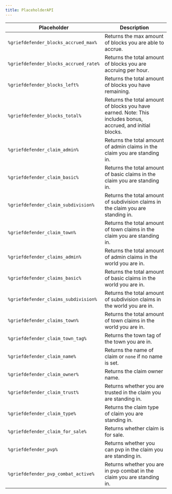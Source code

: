 ```yaml
---
title: PlaceholderAPI
---
```


Placeholder                                           | Description | 
-------------------------------------------------| --------------|
```%griefdefender_blocks_accrued_max%```    |    Returns the max amount of blocks you are able to accrue.
```%griefdefender_blocks_accrued_rate%```    |    Returns the total amount of blocks you are accruing per hour.
```%griefdefender_blocks_left%```    |    Returns the total amount of blocks you have remaining.
```%griefdefender_blocks_total%```    |    Returns the total amount of blocks you have earned.  Note: This includes bonus, accrued, and initial blocks.
```%griefdefender_claim_admin%```  | Returns the total amount of admin claims in the claim you are standing in.
```%griefdefender_claim_basic%```       |    Returns the total amount of basic claims in the claim you are standing in.
```%griefdefender_claim_subdivision%```    |    Returns the total amount of subdivision claims in the claim you are standing in.
```%griefdefender_claim_town%```    |    Returns the total amount of town claims in the claim you are standing in.
```%griefdefender_claims_admin%```  | Returns the total amount of admin claims in the world you are in.
```%griefdefender_claims_basic%```       |    Returns the total amount of basic claims in the world you are in.
```%griefdefender_claims_subdivision%```    |    Returns the total amount of subdivision claims in the world you are in.
```%griefdefender_claims_town%```    |    Returns the total amount of town claims in the world you are in.
```%griefdefender_claim_town_tag%```    |    Returns the town tag of the town you are in.
```%griefdefender_claim_name%```    |    Returns the name of claim or `none` if no name is set.
```%griefdefender_claim_owner%```    |    Returns the claim owner name.
```%griefdefender_claim_trust%```    |    Returns whether you are trusted in the claim you are standing in.
```%griefdefender_claim_type%```    |    Returns the claim type of claim you are standing in.
```%griefdefender_claim_for_sale%```    |    Returns whether claim is for sale.
```%griefdefender_pvp%```    |    Returns whether you can pvp in the claim you are standing in.
```%griefdefender_pvp_combat_active%```    |    Returns whether you are in pvp combat in the claim you are standing in.